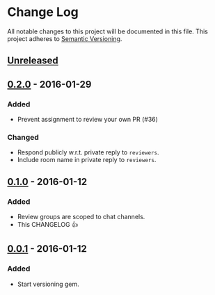# Change Log
All notable changes to this project will be documented in this file.
This project adheres to [Semantic Versioning](http://semver.org/).

## [Unreleased]

## [0.2.0] - 2016-01-29

### Added
- Prevent assignment to review your own PR (#36)

### Changed
- Respond publicly w.r.t. private reply to `reviewers`.
- Include room name in private reply to `reviewers`.

## [0.1.0] - 2016-01-12

### Added
- Review groups are scoped to chat channels.
- This CHANGELOG :+1:

## [0.0.1] - 2016-01-12

### Added
- Start versioning gem.

[Unreleased]: https://github.com/iamvery/lita-reviewme/compare/v0.1.0...HEAD
[0.2.0]: https://github.com/iamvery/lita-reviewme/compare/v0.1.0...v0.2.0
[0.1.0]: https://github.com/iamvery/lita-reviewme/compare/v0.0.1...v0.1.0
[0.0.1]: https://github.com/iamvery/lita-reviewme/compare/a02548...v0.0.1
